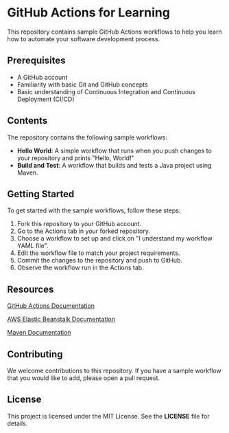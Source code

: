 # GitHub Actions for Learning

This repository contains sample GitHub Actions workflows to help you learn how to automate your software development process.

## Prerequisites

- A GitHub account
- Familiarity with basic Git and GitHub concepts
- Basic understanding of Continuous Integration and Continuous Deployment (CI/CD)

## Contents

The repository contains the following sample workflows:

- **Hello World**: A simple workflow that runs when you push changes to your repository and prints "Hello, World!"
- **Build and Test**: A workflow that builds and tests a Java project using Maven.
<!-- - **Deploy to AWS**: A workflow that deploys a Docker image to AWS Elastic Beanstalk. -->

## Getting Started

To get started with the sample workflows, follow these steps:

1. Fork this repository to your GitHub account.
2. Go to the Actions tab in your forked repository.
3. Choose a workflow to set up and click on "I understand my workflow YAML file".
4. Edit the workflow file to match your project requirements.
5. Commit the changes to the repository and push to GitHub.
6. Observe the workflow run in the Actions tab.

## Resources

[GitHub Actions Documentation](https://docs.github.com/en/actions)

[AWS Elastic Beanstalk Documentation](https://aws.amazon.com/elasticbeanstalk/)

[Maven Documentation](https://maven.apache.org/guides/index.html)

## Contributing

We welcome contributions to this repository. If you have a sample workflow that you would like to add, please open a pull request.

## License

This project is licensed under the MIT License. See the **LICENSE** file for details.

